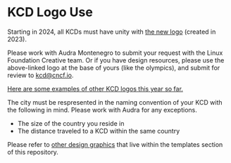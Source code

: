# KCD Logo Use

Starting in 2024, all KCDs must have unity with [the new logo](https://github.com/cncf/artwork/blob/main/examples/other.md#kubernetes-community-days) (created in 2023).

Please work with Audra Montenegro to submit your request with the Linux Foundation Creative team. Or if you have design resources, please use the above-linked logo at the base of yours (like the olympics), and submit for review to kcd@cncf.io.

[Here are some examples of other KCD logos this year so far.](https://drive.google.com/drive/folders/1g4AvMvLqNPDVCIHXviuQge8-uFXyKv4y?usp=sharing)

The city must be respresented in the naming convention of your KCD with the following in mind. Please work with Audra for any exceptions.
* The size of the country you reside in
* The distance traveled to a KCD within the same country

Please refer to [other design graphics](https://github.com/cncf/kubernetes-community-days/blob/main/templates.md) that live within the templates section of this repository.
